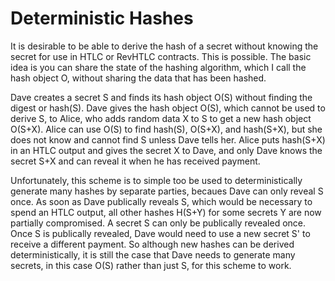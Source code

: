 Deterministic Hashes
====================

It is desirable to be able to derive the hash of a secret without knowing the
secret for use in HTLC or RevHTLC contracts. This is possible. The basic idea
is you can share the state of the hashing algorithm, which I call the hash
object O, without sharing the data that has been hashed.

Dave creates a secret S and finds its hash object O(S) without finding the
digest or hash(S). Dave gives the hash object O(S), which cannot be used to
derive S, to Alice, who adds random data X to S to get a new hash object
O(S+X). Alice can use O(S) to find hash(S), O(S+X), and hash(S+X), but she does
not know and cannot find S unless Dave tells her. Alice puts hash(S+X) in an
HTLC output and gives the secret X to Dave, and only Dave knows the secret S+X
and can reveal it when he has received payment.

Unfortunately, this scheme is to simple too be used to deterministically
generate many hashes by separate parties, becaues Dave can only reveal S once.
As soon as Dave publically reveals S, which would be necessary to spend an HTLC
output, all other hashes H(S+Y) for some secrets Y are now partially
compromised. A secret S can only be publically revealed once. Once S is
publically revealed, Dave would need to use a new secret S' to receive a
different payment. So although new hashes can be derived deterministically, it
is still the case that Dave needs to generate many secrets, in this case O(S)
rather than just S, for this scheme to work.
